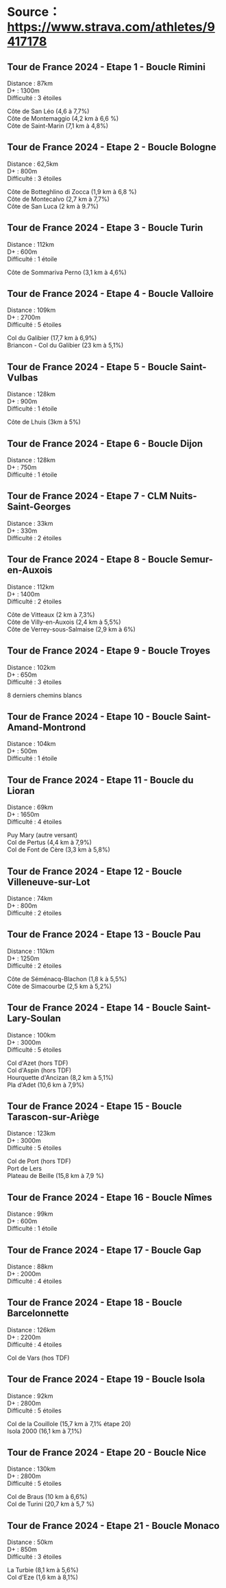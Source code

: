 # Source：https://www.strava.com/athletes/9417178

## Tour de France 2024 - Etape 1 - Boucle Rimini
Distance : 87km <br />
D+ : 1300m<br />
Difficulté : 3 étoiles 

Côte de San Léo (4,6 à 7,7%)<br />
Côte de Montemaggio (4,2 km à 6,6 %)<br />
Côte de Saint-Marin (7,1 km à 4,8%)


## Tour de France 2024 - Etape 2 - Boucle Bologne
Distance : 62,5km<br />
D+ : 800m<br />
Difficulté : 3 étoiles

Côte de Botteghlino di Zocca (1,9 km à 6,8 %)<br />
Côte de Montecalvo (2,7 km à 7,7%)<br />
Côte de San Luca (2 km à 9.7%)


## Tour de France 2024 - Etape 3 - Boucle Turin
Distance : 112km<br />
D+ : 600m <br />
Difficulté : 1 étoile

Côte de Sommariva Perno (3,1 km à 4,6%)


## Tour de France 2024 - Etape 4 - Boucle Valloire
Distance : 109km <br />
D+ : 2700m<br />
Difficulté : 5 étoiles

Col du Galibier (17,7 km à 6,9%)<br />
Briancon - Col du Galibier (23 km à 5,1%)

## Tour de France 2024 - Etape 5 - Boucle Saint-Vulbas
Distance : 128km<br />
D+ : 900m<br />
Difficulté : 1 étoile

Côte de Lhuis (3km à 5%)


## Tour de France 2024 - Etape 6 - Boucle Dijon
Distance : 128km<br />
D+ : 750m<br />
Difficulté : 1 étoile 


## Tour de France 2024 - Etape 7 - CLM Nuits-Saint-Georges
Distance : 33km<br />
D+ : 330m<br />
Difficulté : 2 étoiles


## Tour de France 2024 - Etape 8 - Boucle Semur-en-Auxois
Distance : 112km<br />
D+ : 1400m<br />
Difficulté : 2 étoiles

Côte de Vitteaux (2 km à 7,3%)<br />
Côte de Villy-en-Auxois (2,4 km à 5,5%)<br />
Côte de Verrey-sous-Salmaise (2,9 km à 6%)


## Tour de France 2024 - Etape 9 - Boucle Troyes
Distance : 102km<br />
D+ : 650m<br />
Difficulté : 3 étoiles

8 derniers chemins blancs


## Tour de France 2024 - Etape 10 - Boucle Saint-Amand-Montrond
Distance : 104km<br />
D+ : 500m<br />
Difficulté : 1 étoile


## Tour de France 2024 - Etape 11 - Boucle du Lioran
Distance : 69km<br />
D+ : 1650m<br />
Difficulté : 4 étoiles

Puy Mary (autre versant)<br />
Col de Pertus (4,4 km à 7,9%)<br />
Col de Font de Cère (3,3 km à 5,8%)


## Tour de France 2024 - Etape 12 - Boucle Villeneuve-sur-Lot
Distance : 74km<br />
D+ : 800m<br />
Difficulté : 2 étoiles


## Tour de France 2024 - Etape 13 - Boucle Pau
Distance : 110km<br />
D+ : 1250m<br />
Difficulté : 2 étoiles

Côte de Séménacq-Blachon (1,8 k à 5,5%)<br />
Côte de Simacourbe (2,5 km à 5,2%)


## Tour de France 2024 - Etape 14 - Boucle Saint-Lary-Soulan
Distance : 100km<br />
D+ : 3000m<br />
Difficulté : 5 étoiles

Col d'Azet (hors TDF)<br />
Col d'Aspin (hors TDF)<br />
Hourquette d'Ancizan (8,2 km à 5,1%)<br />
Pla d'Adet (10,6 km à 7,9%)


## Tour de France 2024 - Etape 15 - Boucle Tarascon-sur-Ariège
Distance : 123km <br />
D+ : 3000m<br />
Difficulté : 5 étoiles

Col de Port (hors TDF)<br />
Port de Lers<br />
Plateau de Beille (15,8 km à 7,9 %)


## Tour de France 2024 - Etape 16 - Boucle Nîmes
Distance : 99km<br />
D+ : 600m<br />
Difficulté : 1 étoile


## Tour de France 2024 - Etape 17 - Boucle Gap
Distance : 88km<br />
D+ : 2000m<br />
Difficulté : 4 étoiles


## Tour de France 2024 - Etape 18 - Boucle Barcelonnette
Distance : 126km<br />
D+ : 2200m <br />
Difficulté : 4 étoiles

Col de Vars (hos TDF)


## Tour de France 2024 - Etape 19 - Boucle Isola
Distance : 92km <br />
D+ : 2800m<br />
Difficulté : 5 étoiles

Col de la Couillole (15,7 km à 7,1% étape 20)<br />
Isola 2000 (16,1 km à 7,1%)


## Tour de France 2024 - Etape 20 - Boucle Nice
Distance : 130km<br />
D+ : 2800m<br />
Difficulté : 5 étoiles

Col de Braus (10 km à 6,6%)<br />
Col de Turini (20,7 km à 5,7 %)


## Tour de France 2024 - Etape 21 - Boucle Monaco
Distance : 50km<br />
D+ : 850m<br />
Difficulté : 3 étoiles

La Turbie (8,1 km à 5,6%)<br />
Col d'Eze (1,6 km à 8,1%)
